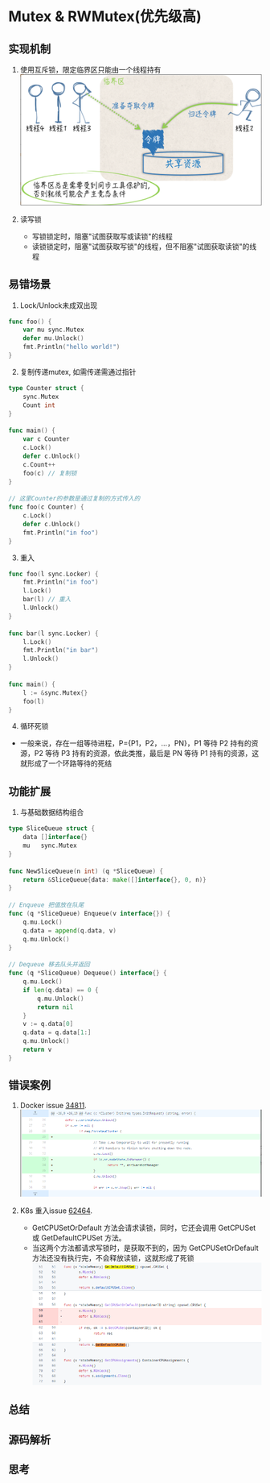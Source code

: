 # Mutex & RWMutex(优先级高)

## 实现机制
1. 使用互斥锁，限定临界区只能由一个线程持有
![screenshot](./assets/mutex.png)

2. 读写锁
    - 写锁锁定时，阻塞"试图获取写或读锁"的线程
    - 读锁锁定时，阻塞"试图获取写锁"的线程，但不阻塞"试图获取读锁"的线程

## 易错场景
1. Lock/Unlock未成双出现
````go
func foo() {
    var mu sync.Mutex
    defer mu.Unlock()
    fmt.Println("hello world!")
}
````

2. 复制传递mutex, 如需传递需通过指针
````go
type Counter struct {
    sync.Mutex
    Count int
}

func main() {
    var c Counter
    c.Lock()
    defer c.Unlock()
    c.Count++
    foo(c) // 复制锁
}

// 这里Counter的参数是通过复制的方式传入的
func foo(c Counter) {
    c.Lock()
    defer c.Unlock()
    fmt.Println("in foo")
}
````

3. 重入
````go
func foo(l sync.Locker) {
    fmt.Println("in foo")
    l.Lock()
    bar(l) // 重入
    l.Unlock()
}

func bar(l sync.Locker) {
    l.Lock()
    fmt.Println("in bar")
    l.Unlock()
}

func main() {
    l := &sync.Mutex{}
    foo(l)
}
````

4. 循环死锁
- 一般来说，存在一组等待进程，P={P1，P2，…，PN}，P1 等待 P2 持有的资源，P2 等待 P3 持有的资源，依此类推，最后是 PN 等待 P1 持有的资源，这就形成了一个环路等待的死结


## 功能扩展
1. 与基础数据结构组合
````go
type SliceQueue struct {
    data []interface{}
    mu   sync.Mutex
}

func NewSliceQueue(n int) (q *SliceQueue) {
    return &SliceQueue{data: make([]interface{}, 0, n)}
}

// Enqueue 把值放在队尾
func (q *SliceQueue) Enqueue(v interface{}) {
    q.mu.Lock()
    q.data = append(q.data, v)
    q.mu.Unlock()
}

// Dequeue 移去队头并返回
func (q *SliceQueue) Dequeue() interface{} {
    q.mu.Lock()
    if len(q.data) == 0 {
        q.mu.Unlock()
        return nil
	}
    v := q.data[0]
    q.data = q.data[1:]
    q.mu.Unlock()
    return v
}
````

## 错误案例
1. Docker issue [34811](https://github.com/moby/moby/pull/34881/files).
![screenshot](./assets/issue_34811.png)


2. K8s 重入issue [62464](https://github.com/kubernetes/kubernetes/pull/62464/files).
   - GetCPUSetOrDefault 方法会请求读锁，同时，它还会调用 GetCPUSet 或 GetDefaultCPUSet 方法。
   - 当这两个方法都请求写锁时，是获取不到的，因为 GetCPUSetOrDefault 方法还没有执行完，不会释放读锁，这就形成了死锁
   ![screenshot](./assets/issue_62464.png)

## 总结


     
## 源码解析



## 思考

